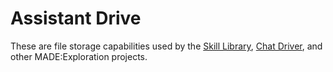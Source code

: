 # Assistant Drive

These are file storage capabilities used by the [Skill
Library](../../skills/skill-library/README.md), [Chat
Driver](../chat-driver/README.md), and other MADE:Exploration projects.
